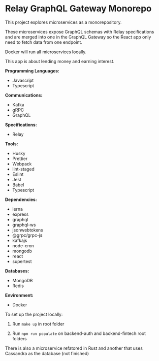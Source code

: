 # Relay GraphQL Gateway Monorepo

This project explores microservices as a monorepository.

These microservices expose GraphQL schemas with Relay specifications and are merged into one in the GraphQL Gateway so the React app only need to fetch data from one endpoint.

Docker will run all microservices locally.

This app is about lending money and earning interest.

**Programming Languages:**

- Javascript
- Typescript

**Communications:**

- Kafka
- gRPC
- GraphQL

**Specifications:**

- Relay

**Tools:**

- Husky
- Prettier
- Webpack
- lint-staged
- Eslint
- Jest
- Babel
- Typescript

**Dependencies:**

- lerna
- express
- graphql
- graphql-ws
- jsonwebtokens
- @grpc/grpc-js
- kafkajs
- node-cron
- mongodb
- react
- supertest

**Databases:**

- MongoDB
- Redis

**Environment:**

- Docker

To set up the project locally:

1. Run `make up` in root folder

2. Run `npm run populate` on backend-auth and backend-fintech root folders

There is also a microservice refatored in Rust and another that uses Cassandra as the database (not finished)
